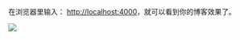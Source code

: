 在浏览器里输入： [http://localhost:4000](http://localhost:4000)，就可以看到你的博客效果了。

![](/images/posts/jekyll/1.jpg)
